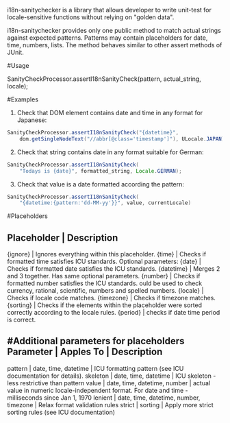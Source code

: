 i18n-sanitychecker is a library that allows developer to write unit-test for
locale-sensitive functions without relying on "golden data".

i18n-sanitychecker provides only one public method to match actual strings
against expected patterns. Patterns may contain placeholders for date, time,
numbers, lists. The method behaves similar to other assert methods of JUnit.

#Usage

SanityCheckProcessor.assertI18nSanityCheck(pattern, actual_string, locale);


#Examples

1. Check that DOM element contains date and time in any format for Japanese:
```java
SanityCheckProcessor.assertI18nSanityCheck("{datetime}",
    dom.getSingleNodeText("//abbr[@class='timestamp']"), ULocale.JAPAN);
```
2. Check that string contains date in any format suitable for German:
```java
SanityCheckProcessor.assertI18nSanityCheck(
    "Todays is {date}", formatted_string, Locale.GERMAN);
```
3. Check that value is a date formatted according the pattern:
```java
SanityCheckProcessor.assertI18nSanityCheck(
    "{datetime:{pattern:'dd-MM-yy'}}", value, currentLocale)
```

#Placeholders

Placeholder | Description
-------------------------
{ignore}   | Ignores everything within this placeholder.
{time}     | Checks if formatted time satisfies ICU standards. Optional parameters:
{date}     | Checks if formatted date satisfies the ICU standards.
{datetime} | Merges 2 and 3 together. Has same optional parameters.
{number}   | Checks if formatted number satisfies the ICU standards. ould be used to check currency, rational, scientific, numbers and spelled numbers.
{locale}   | Checks if locale code matches.
{timezone} | Checks if timezone matches.
{sorting}  | Checks if the elements within the placeholder were sorted correctly according to the locale rules.
{period}   | checks if date time period is correct.

#Additional parameters for placeholders
Parameter | Apples To | Description
-----------------------------------
pattern   | date, time, datetime | ICU formatting pattern (see ICU documentation for details).
skeleton  | date, time, datetime | ICU skeleton - less restrictive than pattern
value     | date, time, datetime, number | actual value in numeric locale-independent format. For date and time - milliseconds since Jan 1, 1970
lenient   | date, time, datetime, number, timezone | Relax format validation rules
strict    | sorting | Apply more strict sorting rules (see ICU documentation)
